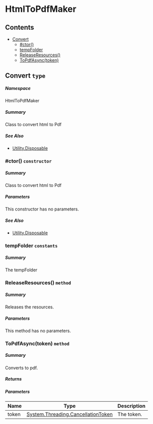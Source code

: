 <a name='assembly'></a>
# HtmlToPdfMaker

## Contents

- [Convert](#T-HtmlToPdfMaker-Convert 'HtmlToPdfMaker.Convert')
  - [#ctor()](#M-HtmlToPdfMaker-Convert-#ctor-System-Collections-Generic-IReadOnlyList{HtmlToPdfMaker-ContentSet},DinkToPdf-Orientation,DinkToPdf-PaperKind- 'HtmlToPdfMaker.Convert.#ctor(System.Collections.Generic.IReadOnlyList{HtmlToPdfMaker.ContentSet},DinkToPdf.Orientation,DinkToPdf.PaperKind)')
  - [tempFolder](#F-HtmlToPdfMaker-Convert-tempFolder 'HtmlToPdfMaker.Convert.tempFolder')
  - [ReleaseResources()](#M-HtmlToPdfMaker-Convert-ReleaseResources 'HtmlToPdfMaker.Convert.ReleaseResources')
  - [ToPdfAsync(token)](#M-HtmlToPdfMaker-Convert-ToPdfAsync-System-Threading-CancellationToken- 'HtmlToPdfMaker.Convert.ToPdfAsync(System.Threading.CancellationToken)')

<a name='T-HtmlToPdfMaker-Convert'></a>
## Convert `type`

##### Namespace

HtmlToPdfMaker

##### Summary

Class to convert html to Pdf

##### See Also

- [Utility.Disposable](#T-Utility-Disposable 'Utility.Disposable')

<a name='M-HtmlToPdfMaker-Convert-#ctor-System-Collections-Generic-IReadOnlyList{HtmlToPdfMaker-ContentSet},DinkToPdf-Orientation,DinkToPdf-PaperKind-'></a>
### #ctor() `constructor`

##### Summary

Class to convert html to Pdf

##### Parameters

This constructor has no parameters.

##### See Also

- [Utility.Disposable](#T-Utility-Disposable 'Utility.Disposable')

<a name='F-HtmlToPdfMaker-Convert-tempFolder'></a>
### tempFolder `constants`

##### Summary

The tempFolder

<a name='M-HtmlToPdfMaker-Convert-ReleaseResources'></a>
### ReleaseResources() `method`

##### Summary

Releases the resources.

##### Parameters

This method has no parameters.

<a name='M-HtmlToPdfMaker-Convert-ToPdfAsync-System-Threading-CancellationToken-'></a>
### ToPdfAsync(token) `method`

##### Summary

Converts to pdf.

##### Returns



##### Parameters

| Name | Type | Description |
| ---- | ---- | ----------- |
| token | [System.Threading.CancellationToken](http://msdn.microsoft.com/query/dev14.query?appId=Dev14IDEF1&l=EN-US&k=k:System.Threading.CancellationToken 'System.Threading.CancellationToken') | The token. |
